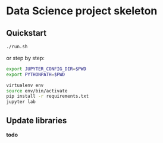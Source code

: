 # Data Science project skeleton

## Quickstart
```bash
./run.sh
````

or step by step:
```bash
export JUPYTER_CONFIG_DIR=$PWD
export PYTHONPATH=$PWD

virtualenv env
source env/bin/activate
pip install -r requirements.txt
jupyter lab
```

## Update libraries
__todo__
